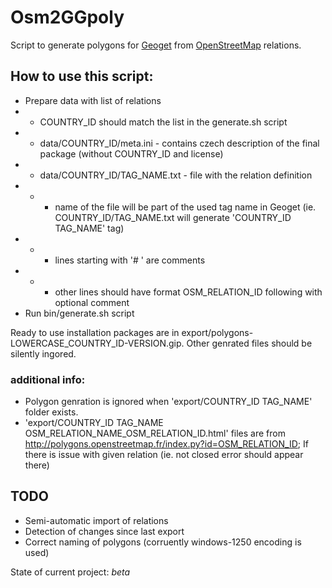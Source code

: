 # Osm2GGpoly

Script to generate polygons for [Geoget](http://geoget.ararat.cz/) from [OpenStreetMap](http://www.openstreetmap.org/) relations.

## How to use this script:
* Prepare data with list of relations
* * COUNTRY_ID should match the list in the generate.sh script
* * data/COUNTRY_ID/meta.ini - contains czech description of the final package (without COUNTRY_ID and license)
* * data/COUNTRY_ID/TAG_NAME.txt - file with the relation definition
* * * name of the file will be part of the used tag name in Geoget (ie. COUNTRY_ID/TAG_NAME.txt will generate 'COUNTRY_ID TAG_NAME' tag)
* * * lines starting with '# ' are comments
* * * other lines should have format OSM_RELATION_ID following with optional comment
* Run bin/generate.sh script

Ready to use installation packages are in export/polygons-LOWERCASE_COUNTRY_ID-VERSION.gip. Other genrated files should be silently ingored.

### additional info:
* Polygon genration is ignored when 'export/COUNTRY_ID TAG_NAME' folder exists.
* 'export/COUNTRY_ID TAG_NAME OSM_RELATION_NAME_OSM_RELATION_ID.html' files are from http://polygons.openstreetmap.fr/index.py?id=OSM_RELATION_ID; If there is issue with given relation (ie. not closed error should appear there)

## TODO

* Semi-automatic import of relations
* Detection of changes since last export
* Correct naming of polygons (corruently windows-1250 encoding is used)

State of current project: *beta*

